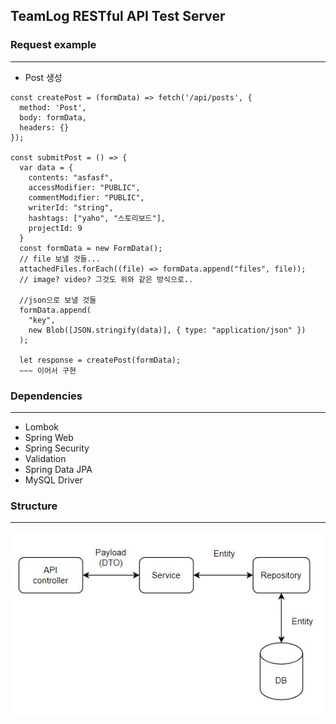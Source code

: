 ## TeamLog RESTful API Test Server

### Request example

------------

* Post 생성 

``` 
const createPost = (formData) => fetch('/api/posts', {
  method: 'Post',
  body: formData,
  headers: {}
});

const submitPost = () => {
  var data = { 
    contents: "asfasf",
    accessModifier: "PUBLIC",
    commentModifier: "PUBLIC",
    writerId: "string",
    hashtags: ["yaho", "스토리보드"],
    projectId: 9
  }
  const formData = new FormData();
  // file 보낼 것들...
  attachedFiles.forEach((file) => formData.append("files", file));
  // image? video? 그것도 위와 같은 방식으로..
  
  //json으로 보낼 것들
  formData.append(
    "key",
    new Blob([JSON.stringify(data)], { type: "application/json" })
  );

  let response = createPost(formData);
  ~~~ 이어서 구현
```

### Dependencies

------------

* Lombok
* Spring Web
* Spring Security
* Validation
* Spring Data JPA
* MySQL Driver

### Structure

------------

![](./src/main/resources/img/structure.JPG)